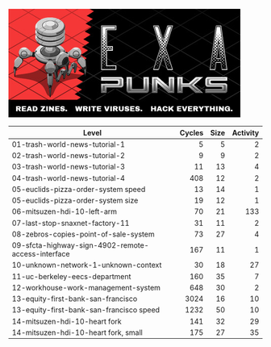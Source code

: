  ![](header.jpg)


| Level                                              | Cycles | Size | Activity |
| -------------------------------------------------- | -----: | ---: | -------: |
| 01-trash-world-news-tutorial-1                     |      5 |    5 |        2 |
| 02-trash-world-news-tutorial-2                     |      9 |    9 |        2 |
| 03-trash-world-news-tutorial-3                     |     11 |   13 |        4 |
| 04-trash-world-news-tutorial-4                     |    408 |   12 |        2 |
| 05-euclids-pizza-order-system speed                |     13 |   14 |        1 |
| 05-euclids-pizza-order-system size                 |     19 |   12 |        1 |
| 06-mitsuzen-hdi-10-left-arm                        |     70 |   21 |      133 |
| 07-last-stop-snaxnet-factory-11                    |     31 |   11 |        2 |
| 08-zebros-copies-point-of-sale-system              |     73 |   27 |        4 |
| 09-sfcta-highway-sign-4902-remote-access-interface |    167 |   11 |        1 |
| 10-unknown-network-1-unknown-context               |     30 |   18 |       27 |
| 11-uc-berkeley-eecs-department                     |    160 |   35 |        7 |
| 12-workhouse-work-management-system                |    648 |   30 |        2 |
| 13-equity-first-bank-san-francisco                 |   3024 |   16 |       10 |
| 13-equity-first-bank-san-francisco speed           |   1232 |   50 |       10 |
| 14-mitsuzen-hdi-10-heart fork                      |    141 |   32 |       29 |
| 14-mitsuzen-hdi-10-heart fork, small               |    175 |   27 |       35 |

